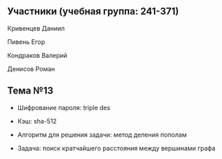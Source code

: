 ## Участники (учебная группа: 241-371)

Кривенцев Даниил

Пивень Егор

Кондраков Валерий

Денисов Роман

## Тема №13

- Шифрование пароля: triple des

- Кэш: sha-512

- Алгоритм для решения задачи: метод деления пополам

- Задача: поиск кратчайшего расстояния между вершинами графа
